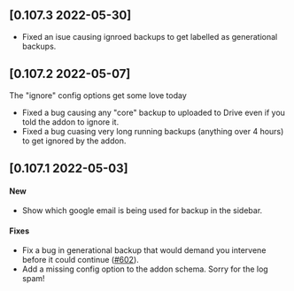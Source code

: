 ## [0.107.3 2022-05-30]
* Fixed an isue causing ignroed backups to get labelled as generational backups.

## [0.107.2 2022-05-07]
The "ignore" config options get some love today
* Fixed a bug causing any "core" backup to uploaded to Drive even if you told the addon to ignore it.
* Fixed a bug cuasing very long running backups (anything over 4 hours) to get ignored by the addon.

## [0.107.1 2022-05-03]
#### New
* Show which google email is being used for backup in the sidebar.

#### Fixes
* Fix a bug in generational backup that would demand you intervene before it could continue ([#602](https://github.com/sabeechen/hassio-google-drive-backup/issues/602)).
* Add a missing config option to the addon schema.  Sorry for the log spam!


